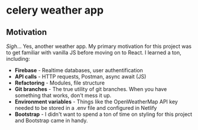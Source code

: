 # celery weather app
## Motivation

*Sigh*... Yes, another weather app. My primary motivation for this project was to get familiar with vanilla JS before moving on to React. I learned a ton, including: 

* **Firebase** - Realtime databases, user authentification
* **API calls** - HTTP requests, Postman, async await (JS)
* **Refactoring** - Modules, file structure
* **Git branches** - The true utility of git branches. When you have something that works, don't mess it up.
* **Environment variables** - Things like the OpenWeatherMap API key needed to be stored in a .env file and configured in Netlify
* **Bootstrap** - I didn't want to spend a ton of time on styling for this project and Bootstrap came in handy.
